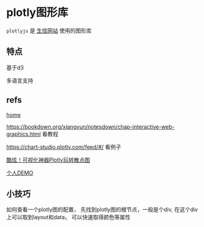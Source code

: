 # plotly图形库

`plotlyjs` 是 [生信网站](https://www.immunesinglecell.org/atlas/heart) 使用的图形库

## 特点

基于d3

多语言支持

## refs

[home](https://plotly.com/javascript/)

<https://bookdown.org/xiangyun/notesdown/chap-interactive-web-graphics.html>
看教程

<https://chart-studio.plotly.com/feed/#/>
看例子

[酷炫！可视化神器Plotly玩转散点图](https://mp.weixin.qq.com/s?__biz=Mzg3ODY2MDAyMQ==&mid=2247493044&idx=1&sn=5c47118f4e6a65157fb2eac6fd47ff70&source=41#wechat_redirect)

[个人DEMO](https://github.com/odin1911/plotly-website)

## 小技巧

如何查看一个plotly图的配置，
先找到plotly图的根节点，一般是个div,
在这个div上可以取到layout和data，
可以快速取得颜色等属性
